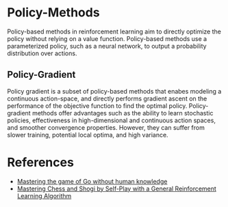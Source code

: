 # Policy-Methods

Policy-based methods in reinforcement learning aim to directly optimize the policy without relying on a value function. Policy-based methods use a parameterized policy, such as a neural network, to output a probability distribution over actions. 

## Policy-Gradient

Policy gradient is a subset of policy-based methods that enabes modeling a continuous action-space, and directly performs gradient ascent on the performance of the objective function to find the optimal policy. Policy-gradient methods offer advantages such as the ability to learn stochastic policies, effectiveness in high-dimensional and continuous action spaces, and smoother convergence properties. However, they can suffer from slower training, potential local optima, and high variance.

# References
- [Mastering the game of Go without human knowledge](https://www.nature.com/articles/nature24270)
- [Mastering Chess and Shogi by Self-Play with a General Reinforcement Learning Algorithm](https://arxiv.org/pdf/1712.01815.pdf)